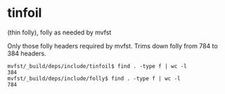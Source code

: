 # tinfoil
(thin folly), folly as needed by mvfst

Only those folly headers required by mvfst. Trims down folly from 784 to 384 headers.

```shell
mvfst/_build/deps/include/tinfoil$ find . -type f | wc -l
384
mvfst/_build/deps/include/folly$ find . -type f | wc -l
784
```
